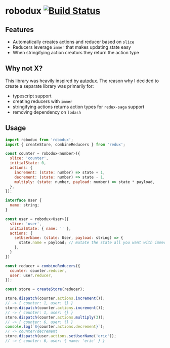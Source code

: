 # robodux [![Build Status](https://travis-ci.org/neurosnap/robodux.svg?branch=master)](https://travis-ci.org/neurosnap/robodux)

## Features

* Automatically creates actions and reducer based on `slice`
* Reducers leverage `immer` that makes updating state easy
* When stringifying action creators they return the action type

## Why not X?

This library was heavily inspired by [autodux](https://github.com/ericelliott/autodux).
The reason why I decided to create a separate library was primarily for:

* typescript support
* creating reducers with `immer`
* stringifying actions returns action types for `redux-saga` support
* removing dependency on `lodash`

## Usage

```js
import robodux from 'robodux';
import { createStore, combineReducers } from 'redux';

const counter = robodux<number>({
  slice: 'counter',
  initialState: 0,
  actions: {
    increment: (state: number) => state + 1,
    decrement: (state: number) => state - 1,
    multiply: (state: number, payload: number) => state * payload,
  },
});

interface User {
  name: string;
}

const user = robodux<User>({
  slice: 'user',
  initialState: { name: '' },
  actions: {
    setUserName: (state: User, payload: string) => {
      state.name = payload; // mutate the state all you want with immer
    },
  }
})

const reducer = combineReducers({
  counter: counter.reducer,
  user: user.reducer,
});

const store = createStore(reducer);

store.dispatch(counter.actions.increment());
// -> { counter: 1, user: {} }
store.dispatch(counter.actions.increment());
// -> { counter: 1, user: {} }
store.dispatch(counter.actions.multiply(3));
// -> { counter: 6, user: {} }
console.log(`${counter.actions.decrement}`);
// -> counter/decrement
store.dispatch(user.actions.setUserName('eric'));
// -> { counter: 6, user: { name: 'eric' } }
```
